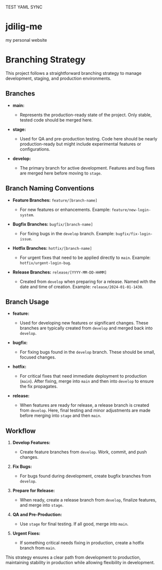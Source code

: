 TEST YAML SYNC

# jdilig-me
my personal website


# Branching Strategy

This project follows a straightforward branching strategy to manage development, staging, and production environments.

## Branches

- **main:** 
  - Represents the production-ready state of the project. Only stable, tested code should be merged here.

- **stage:** 
  - Used for QA and pre-production testing. Code here should be nearly production-ready but might include experimental features or configurations.

- **develop:** 
  - The primary branch for active development. Features and bug fixes are merged here before moving to `stage`.

## Branch Naming Conventions

- **Feature Branches:** `feature/[branch-name]`
  - For new features or enhancements. Example: `feature/new-login-system`.

- **Bugfix Branches:** `bugfix/[branch-name]`
  - For fixing bugs in the `develop` branch. Example: `bugfix/fix-login-issue`.

- **Hotfix Branches:** `hotfix/[branch-name]`
  - For urgent fixes that need to be applied directly to `main`. Example: `hotfix/urgent-login-bug`.

- **Release Branches:** `release/[YYYY-MM-DD-HHMM]`
  - Created from `develop` when preparing for a release. Named with the date and time of creation. Example: `release/2024-01-01-1430`.

## Branch Usage

- **feature:** 
  - Used for developing new features or significant changes. These branches are typically created from `develop` and merged back into `develop`.

- **bugfix:** 
  - For fixing bugs found in the `develop` branch. These should be small, focused changes.

- **hotfix:** 
  - For critical fixes that need immediate deployment to production (`main`). After fixing, merge into `main` and then into `develop` to ensure the fix propagates.

- **release:** 
  - When features are ready for release, a release branch is created from `develop`. Here, final testing and minor adjustments are made before merging into `stage` and then `main`.

## Workflow

1. **Develop Features:** 
   - Create feature branches from `develop`. Work, commit, and push changes.

2. **Fix Bugs:** 
   - For bugs found during development, create bugfix branches from `develop`.

3. **Prepare for Release:** 
   - When ready, create a release branch from `develop`, finalize features, and merge into `stage`.

4. **QA and Pre-Production:** 
   - Use `stage` for final testing. If all good, merge into `main`.

5. **Urgent Fixes:** 
   - If something critical needs fixing in production, create a hotfix branch from `main`.

This strategy ensures a clear path from development to production, maintaining stability in production while allowing flexibility in development.
